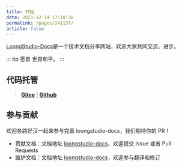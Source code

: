 ```yaml
---
title: 开始
date: 2021-12-14 17:10:38
permalink: /pages/24113f/
article: false
---
```


[LoongStudio-Docs](https://github.com/loongstudio/docs)是一个技术文档分享网站，欢迎大家共同交流、进步。

::: tip 愿景
世界和平。
:::

<style>
  .demo{
    padding: 1rem 1.5rem;
    border: 1px solid #ddd;
    border-radius: 4px;
  }
</style>

## 代码托管

> **[Gitee](https://gitee.com/loongstudio/docs)** | **[Github](https://github.com/loongstudio/docs)**

## 参与贡献

欢迎各路好汉一起来参与完善 loongstudio-docs，我们期待你的 PR！

- 贡献文档：文档地址 [loongstudio-docs](https://github.com/loongstudio/docs)，欢迎提交 Issue 或者 Pull Requests
- 维护文档：文档地址 [loongstudio-docs](https://loongstudio.github.io/docs)，欢迎参与翻译和修订
